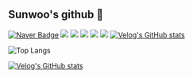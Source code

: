 ## Sunwoo's github 👋





<p>
  
[![Naver Badge](https://img.shields.io/badge/-sunn1017@naver.com-c14438?style=flat&logo=Gmail&logoColor=white&link=mailto:sunn1017@naver.com)](mailto:sunn1017@naver.com)
<img src="https://img.shields.io/badge/java-007396?style=flat-square&logo=java&logoColor=white">
<img src="https://img.shields.io/badge/Spring-6DB33F?style=flat-square&logo=Spring&logoColor=white"/>
  <img src="https://img.shields.io/badge/Python-3776AB?style=flat-square&logo=Python&logoColor=white"/>
<img src="https://img.shields.io/badge/MySQL-4479A1?style=flat-square&logo=MySQL&logoColor=white"/>
<img src="https://img.shields.io/badge/HTML5-E34F26?style=flat-square&logo=html5&logoColor=white"/>
[![Velog's GitHub stats](https://velog-readme-stats.vercel.app/api/badge?name=imigi0104)](https://velog.io/@i-migi0104) 
  </p>
  
 <p>
   
![Top Langs](https://github-readme-stats.vercel.app/api/top-langs/?username=Imigi&layout=compact)

[![Velog's GitHub stats](https://velog-readme-stats.vercel.app/api/list?name=imigi0104)](https://velog.io/@i-migi0104)
</p>



